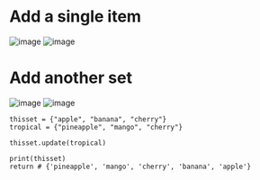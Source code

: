 # Add a single item

![image](https://user-images.githubusercontent.com/60442877/226113843-066cad36-5db0-4fb9-8377-e3c6c726a5a6.png)
![image](https://user-images.githubusercontent.com/60442877/226113847-7b076a04-fb23-44ff-986e-0ef99e388007.png)

# Add another set

![image](https://user-images.githubusercontent.com/60442877/226113918-f1a3de95-e543-4c68-b06a-119d9c437191.png)
![image](https://user-images.githubusercontent.com/60442877/226113922-5a9d06e6-8358-4c67-ada3-5d57595164b2.png)

    thisset = {"apple", "banana", "cherry"}
    tropical = {"pineapple", "mango", "cherry"}

    thisset.update(tropical)

    print(thisset)
    return # {'pineapple', 'mango', 'cherry', 'banana', 'apple'}
